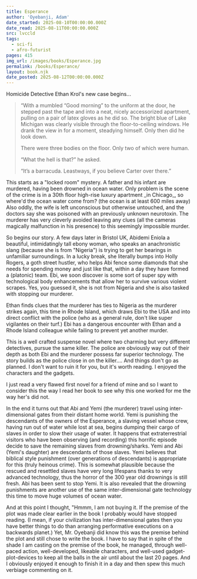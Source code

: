 ```yaml
---
title: Esperance
author: 'Oyebanji, Adam'
date_started: 2025-08-10T00:00:00.000Z
date_read: 2025-08-11T00:00:00.000Z
src: lvccld
tags:
  - sci-fi
  - afro-futurist
pages: 415
img_url: /images/books/Esperance.jpg
permalink: /books/Esperance/
layout: book.njk
date_posted: 2025-08-12T00:00:00.000Z
---
```

Homicide Detective Ethan Krol's new case begins...

<blockquote>
“With a mumbled “Good morning” to the uniform at the door, he stepped past the tape and into a neat, nicely accessorized apartment, pulling on a pair of latex gloves as he did so. The bright blue of Lake Michigan was clearly visible through the floor-to-ceiling windows. He drank the view in for a moment, steadying himself. Only then did he look down.

There were three bodies on the floor. Only two of which were human.

“What the hell is that?” he asked.

“It’s a barracuda. Leastways, if you believe Carter over there.”
</blockquote>
This starts as a "locked room" mystery.  A father and his infant are murdered, having been drowned in ocean water.  Only problem is the scene of the crime is in a 30th floor high-rise luxury apartment _in Chicago_, so where'd the ocean water come from? (the ocean is at least 600 miles away) Also oddly, the wife is left unconscious but otherwise untouched, and the doctors say she was poisoned with an previously unknown neurotoxin.  The murderer has very cleverly avoided leaving any clues (all the cameras magically malfunction in his presence) to this seemingly impossible murder.  

So begins our story. A few days later in Bristol UK, Abidemi Eniola a beautiful, intimidatingly tall ebony woman, who speaks an anachronistic slang (because she is from "Nigeria") is trying to get her bearings in unfamiliar surroundings.  In a lucky break, she literally bumps into Holly Rogers, a goth street hustler, who helps Abi fence some diamonds that she needs for spending money and just like that, within a day they have formed a (platonic) team. Ebi, we soon discover is some sort of super spy with technological body enhancements that allow her to survive various violent scrapes. Yes, you guessed it, she is not from Nigeria and she is also tasked with stopping our murderer.   

Ethan finds clues that the murderer has ties to Nigeria as the murderer strikes again, this time in Rhode Island, which draws Ebi to the USA and into direct conflict with the police (who as a general rule, don't like super vigilantes on their turf.)  Ebi has a dangerous encounter with Ethan and a Rhode Island colleague while failing to prevent yet another murder. 

This is a well crafted suspense novel where two charming but very different detectives, pursue the same killer. The police are obviously way out of their depth as both Ebi and the murderer possess far superior technology. The story builds as the police close in on the killer....  And things don't go as planned. I don't want to ruin it for you, but it's worth reading.  I enjoyed the characters and the gadgets.

<span class="spoiler">
I just read a very flawed first novel for a friend of mine and so I want to consider this the way I read her book to see why this one worked for me the way her's did not.  

In the end it turns out that Abi and Yemi (the murderer) travel using inter-dimensional gates from their distant home world.  Yemi is punishing the descendants of the owners of the Esperance, a slaving vessel whose crew, having run out of water while lost at sea, begins dumping their cargo of slaves in order to slow their usage of water. It happens that extraterrestrial visitors who have been observing (and recording) this horrific episode decide to save the remaining slaves from drowning/sharks.  Yemi and Abi (Yemi's daughter) are descendants of those slaves.  Yemi believes that biblical style punishment (over generations of descendants) is appropriate for this (truly heinous crime).  This is somewhat plausible because the rescued and resettled slaves have very long lifespans thanks to very advanced technology, thus the horror of the 300 year old drownings is still fresh.  Abi has been sent to stop Yemi.  It is also revealed that the drowning punishments are another use of the same inter-dimensional gate technology this time to move huge volumes of ocean water.  

And at this point I thought, "Hmmm, I am not buying it.  If the premise of the plot was made clear earlier in the book I probably would have stopped reading. (I mean, if your civilization has inter-dimensional gates then you have better things to do than arranging performative executions on a backwards planet.) Yet, Mr. Oyebanji did know this was the premise behind the plot and still chose to write the book.  I have to say that in spite of the shade I am casting on the premise of the book, he managed, through well-paced action, well-developed, likeable characters, and well-used gadget-plot-devices to keep all the balls in the air until about the last 20 pages. And I obviously enjoyed it enough to finish it in a day and then spew this much verbiage commenting on it.
</span>

